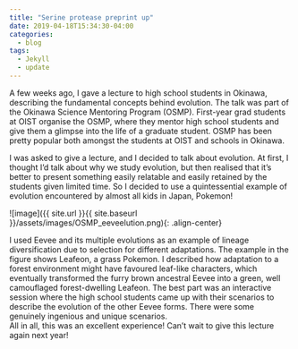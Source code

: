```yaml
---
title: "Serine protease preprint up"
date: 2019-04-18T15:34:30-04:00
categories:
  - blog
tags:
  - Jekyll
  - update
---
```

A few weeks ago, I gave a lecture to high school students in Okinawa, describing the fundamental concepts behind evolution. The talk was part of the Okinawa Science Mentoring Program (OSMP). First-year grad students at OIST organise the OSMP, where they mentor high school students and give them a glimpse into the life of a graduate student. OSMP has been pretty popular both amongst the students at OIST and schools in Okinawa.  
  
I was asked to give a lecture, and I decided to talk about evolution. At first, I thought I’d talk about why we study evolution, but then realised that it’s better to present something easily relatable and easily retained by the students given limited time. So I decided to use a quintessential example of evolution encountered by almost all kids in Japan, Pokemon! 


![image]({{ site.url }}{{ site.baseurl }}/assets/images/OSMP_eeveelution.png){: .align-center}

I used Eevee and its multiple evolutions as an example of lineage diversification due to selection for different adaptations. The example in the figure shows Leafeon, a grass Pokemon. I described how adaptation to a forest environment might have favoured leaf-like characters, which eventually transformed the furry brown ancestral Eevee into a green, well camouflaged forest-dwelling Leafeon. The best part was an interactive session where the high school students came up with their scenarios to describe the evolution of the other Eevee forms. There were some genuinely ingenious and unique scenarios.  
All in all, this was an excellent experience! Can’t wait to give this lecture again next year!